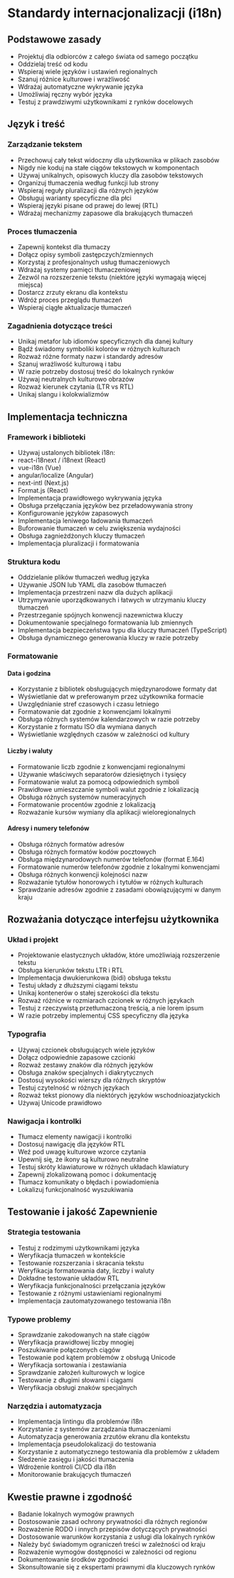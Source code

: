 # Standardy internacjonalizacji (i18n) 

## Podstawowe zasady 

- Projektuj dla odbiorców z całego świata od samego początku 
- Oddzielaj treść od kodu 
- Wspieraj wiele języków i ustawień regionalnych 
- Szanuj różnice kulturowe i wrażliwość 
- Wdrażaj automatyczne wykrywanie języka 
- Umożliwiaj ręczny wybór języka 
- Testuj z prawdziwymi użytkownikami z rynków docelowych 

## Język i treść 

### Zarządzanie tekstem 

- Przechowuj cały tekst widoczny dla użytkownika w plikach zasobów 
- Nigdy nie koduj na stałe ciągów tekstowych w komponentach 
- Używaj unikalnych, opisowych kluczy dla zasobów tekstowych 
- Organizuj tłumaczenia według funkcji lub strony 
- Wspieraj reguły pluralizacji dla różnych języków 
- Obsługuj warianty specyficzne dla płci 
- Wspieraj języki pisane od prawej do lewej (RTL) 
- Wdrażaj mechanizmy zapasowe dla brakujących tłumaczeń 

### Proces tłumaczenia 

- Zapewnij kontekst dla tłumaczy 
- Dołącz opisy symboli zastępczych/zmiennych 
- Korzystaj z profesjonalnych usług tłumaczeniowych 
- Wdrażaj systemy pamięci tłumaczeniowej 
- Zezwól na rozszerzenie tekstu (niektóre języki wymagają więcej miejsca) 
- Dostarcz zrzuty ekranu dla kontekstu 
- Wdróż proces przeglądu tłumaczeń 
- Wspieraj ciągłe aktualizacje tłumaczeń 

### Zagadnienia dotyczące treści 

- Unikaj metafor lub idiomów specyficznych dla danej kultury 
- Bądź świadomy symboliki kolorów w różnych kulturach 
- Rozważ różne formaty nazw i standardy adresów 
- Szanuj wrażliwość kulturową i tabu 
- W razie potrzeby dostosuj treść do lokalnych rynków 
- Używaj neutralnych kulturowo obrazów 
- Rozważ kierunek czytania (LTR vs RTL) 
- Unikaj slangu i kolokwializmów 

## Implementacja techniczna 

### Framework i biblioteki 

- Używaj ustalonych bibliotek i18n: 
- react-i18next / i18next (React) 
- vue-i18n (Vue) 
- angular/localize (Angular) 
- next-intl (Next.js) 
- Format.js (React) 
- Implementacja prawidłowego wykrywania języka 
- Obsługa przełączania języków bez przeładowywania strony 
- Konfigurowanie języków zapasowych 
- Implementacja leniwego ładowania tłumaczeń 
- Buforowanie tłumaczeń w celu zwiększenia wydajności 
- Obsługa zagnieżdżonych kluczy tłumaczeń 
- Implementacja pluralizacji i formatowania 

### Struktura kodu 

- Oddzielanie plików tłumaczeń według języka 
- Używanie JSON lub YAML dla zasobów tłumaczeń 
- Implementacja przestrzeni nazw dla dużych aplikacji 
- Utrzymywanie uporządkowanych i łatwych w utrzymaniu kluczy tłumaczeń 
- Przestrzeganie spójnych konwencji nazewnictwa kluczy 
- Dokumentowanie specjalnego formatowania lub zmiennych 
- Implementacja bezpieczeństwa typu dla kluczy tłumaczeń (TypeScript) 
- Obsługa dynamicznego generowania kluczy w razie potrzeby 

### Formatowanie 

#### Data i godzina 

- Korzystanie z bibliotek obsługujących międzynarodowe formaty dat 
- Wyświetlanie dat w preferowanym przez użytkownika formacie 
- Uwzględnianie stref czasowych i czasu letniego 
- Formatowanie dat zgodnie z konwencjami lokalnymi 
- Obsługa różnych systemów kalendarzowych w razie potrzeby 
- Korzystanie z formatu ISO dla wymiana danych 
- Wyświetlanie względnych czasów w zależności od kultury 

#### Liczby i waluty 

- Formatowanie liczb zgodnie z konwencjami regionalnymi 
- Używanie właściwych separatorów dziesiętnych i tysięcy 
- Formatowanie walut za pomocą odpowiednich symboli 
- Prawidłowe umieszczanie symboli walut zgodnie z lokalizacją 
- Obsługa różnych systemów numeracyjnych 
- Formatowanie procentów zgodnie z lokalizacją 
- Rozważanie kursów wymiany dla aplikacji wieloregionalnych 

#### Adresy i numery telefonów 

- Obsługa różnych formatów adresów 
- Obsługa różnych formatów kodów pocztowych 
- Obsługa międzynarodowych numerów telefonów (format E.164) 
- Formatowanie numerów telefonów zgodnie z lokalnymi konwencjami 
- Obsługa różnych konwencji kolejności nazw 
- Rozważanie tytułów honorowych i tytułów w różnych kulturach 
- Sprawdzanie adresów zgodnie z zasadami obowiązującymi w danym kraju 

## Rozważania dotyczące interfejsu użytkownika 

### Układ i projekt 

- Projektowanie elastycznych układów, które umożliwiają rozszerzenie tekstu 
- Obsługa kierunków tekstu LTR i RTL 
- Implementacja dwukierunkowa (bidi) obsługa tekstu 
- Testuj układy z dłuższymi ciągami tekstu 
- Unikaj kontenerów o stałej szerokości dla tekstu 
- Rozważ różnice w rozmiarach czcionek w różnych językach 
- Testuj z rzeczywistą przetłumaczoną treścią, a nie lorem ipsum 
- W razie potrzeby implementuj CSS specyficzny dla języka 

### Typografia 

- Używaj czcionek obsługujących wiele języków 
- Dołącz odpowiednie zapasowe czcionki 
- Rozważ zestawy znaków dla różnych języków 
- Obsługa znaków specjalnych i diakrytycznych 
- Dostosuj wysokości wierszy dla różnych skryptów 
- Testuj czytelność w różnych językach 
- Rozważ tekst pionowy dla niektórych języków wschodnioazjatyckich 
- Używaj Unicode prawidłowo 

### Nawigacja i kontrolki 

- Tłumacz elementy nawigacji i kontrolki 
- Dostosuj nawigację dla języków RTL 
- Weź pod uwagę kulturowe wzorce czytania 
- Upewnij się, że ikony są kulturowo neutralne 
- Testuj skróty klawiaturowe w różnych układach klawiatury 
- Zapewnij zlokalizowaną pomoc i dokumentację 
- Tłumacz komunikaty o błędach i powiadomienia 
- Lokalizuj funkcjonalność wyszukiwania 

## Testowanie i jakość Zapewnienie

### Strategia testowania

- Testuj z rodzimymi użytkownikami języka
- Weryfikacja tłumaczeń w kontekście
- Testowanie rozszerzania i skracania tekstu
- Weryfikacja formatowania daty, liczby i waluty
- Dokładne testowanie układów RTL
- Weryfikacja funkcjonalności przełączania języków
- Testowanie z różnymi ustawieniami regionalnymi
- Implementacja zautomatyzowanego testowania i18n

### Typowe problemy

- Sprawdzanie zakodowanych na stałe ciągów
- Weryfikacja prawidłowej liczby mnogiej
- Poszukiwanie połączonych ciągów
- Testowanie pod kątem problemów z obsługą Unicode
- Weryfikacja sortowania i zestawiania
- Sprawdzanie założeń kulturowych w logice
- Testowanie z długimi słowami i ciągami
- Weryfikacja obsługi znaków specjalnych

### Narzędzia i automatyzacja

- Implementacja lintingu dla problemów i18n
- Korzystanie z systemów zarządzania tłumaczeniami
- Automatyzacja generowania zrzutów ekranu dla kontekstu
- Implementacja pseudolokalizacji do testowania
- Korzystanie z automatycznego testowania dla problemów z układem
- Śledzenie zasięgu i jakości tłumaczenia
- Wdrożenie kontroli CI/CD dla i18n
- Monitorowanie brakujących tłumaczeń

## Kwestie prawne i zgodność

- Badanie lokalnych wymogów prawnych
- Dostosowanie zasad ochrony prywatności dla różnych regionów
- Rozważenie RODO i innych przepisów dotyczących prywatności
- Dostosowanie warunków korzystania z usługi dla lokalnych rynków
- Należy być świadomym ograniczeń treści w zależności od kraju
- Rozważenie wymogów dostępności w zależności od regionu
- Dokumentowanie środków zgodności
- Skonsultowanie się z ekspertami prawnymi dla kluczowych rynków